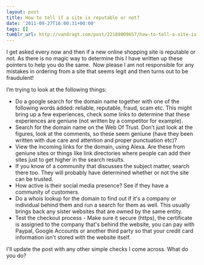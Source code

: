 ```yaml
---
layout: post
title: How to tell if a site is reputable or not?
date: '2011-09-27T16:00:31+00:00'
tags: []
tumblr_url: http://vandragt.com/post/22189009657/how-to-tell-a-site-is-reputable-or-not
---
```

I get asked every now and then if a new online shopping site is reputable or not. As there is no magic way to determine this I have written up these pointers to help you do the same.  Now please I am not responsible for any mistakes in ordering from a site that seems legit and then turns out to be fraudulent!

I’m trying to look at the following things:

* Do a google search for the domain name together with one of the following words added: reliable, reputable, fraud, scam etc. This might bring up a few experiences, check some links to determine that these experiences are geniune (not written by a competitor for example).
* Search for the domain name on the Web Of Trust. Don’t just look at the figures, look at the comments, so these seem geniune (have they been written with due care and attention and proper punctuation etc)?
* View the incoming links for the domain, using Alexa. Are these from geniune sites or things like link directories where people can add their sites just to get higher in the search results.
* If you know of a community that discusses the subject matter, search there too. They will probably have determined whether or not the site can be trusted.
* How active is their social media presence? See if they have a community of customers.
* Do a whois lookup for the domain to find out if it's a company or individual behind them and run a search for them as well. This usually brings back any sister websites that are owned by the same entity.
* Test the checkout process - Make sure it secure (https),  the certificate is assigned to the company that's behind the website, you can pay with Paypal, Google Accounts or another third party so that your credit card information isn't stored with the website itself.
 
I'll update the post with any other simple checks I come across. What do you do?
